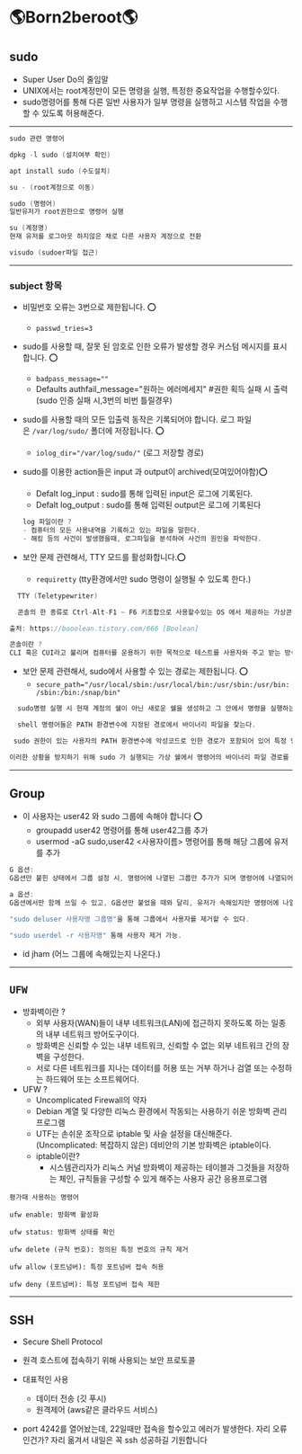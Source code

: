 # **🌎Born2beroot🌎**

## **sudo**

- Super User Do의 줄임말
- UNIX에서는 root계정만이 모든 명령을 실행, 특정한 중요작업을 수행할수있다.
- sudo명령어를 통해 다른 일반 사용자가 일부 명령을 실행하고 시스템 작업을 수행할 수 있도록 허용해준다.

---

```c
sudo 관련 명령어

dpkg -l sudo (설치여부 확인)

apt install sudo (수도설치)

su - (root계정으로 이동)

sudo (명령어)
일반유저가 root권한으로 명령어 실행

su (계정명)
현재 유저를 로그아웃 하지않은 채로 다른 사용자 계정으로 전환

visudo (sudoer파일 접근)

```

---

### subject 항목

- 비밀번호 오류는 3번으로 제한됩니다. ⭕️

  - `passwd_tries=3`

- sudo를 사용할 때, 잘못 된 암호로 인한 오류가 발생할 경우 커스텀 메시지를 표시합니다. ⭕️

  - `badpass_message=""`
  - Defaults authfail_message="원하는 에러메세지" #권한 획득 실패 시 출력 (sudo 인증 실패 시,3번의 비번 틀릴경우)

- sudo를 사용할 때의 모든 입출력 동작은 기록되어야 합니다. 로그 파일은 `/var/log/sudo/` 폴더에 저장됩니다. ⭕️
  - `iolog_dir="/var/log/sudo/"` (로그 저장할 경로)
- sudo를 이용한 action들은 input 과 output이 archived(모여있어야함)⭕️

  - Defalt log_input : sudo를 통해 입력된 input은 로그에 기록된다.
  - Defalt log_output : sudo를 통해 입력된 output은 로그에 기록된다

  ```c
  log 파일이란 ?
  - 컴퓨터의 모든 사용내역을 기록하고 있는 파일을 말한다.
  - 해킹 등의 사건이 발생했을때, 로그파일을 분석하여 사건의 원인을 파악한다.
  ```

- 보안 문제 관련해서, TTY 모드를 활성화합니다.⭕️
  - `requiretty` (tty환경에서만 sudo 명령이 실행될 수 있도록 한다.)

```c
  TTY (Teletypewriter)

  콘솔의 한 종류로 Ctrl-Alt-F1 ~ F6 키조합으로 사용할수있는 OS 에서 제공하는 가상콘솔 이다. 실제 물리적인 장치가 연결된것이 아니기 때문에 커널에서 터미널을 emulation 한다. TTY화면간 이동은 ALT+F1~F6이며 GUI환경 복귀는 ALT+F7이다.

출처: https://booolean.tistory.com/666 [Boolean]

콘솔이란 ?
CLI 혹은 CUI라고 불리며 컴퓨터를 운용하기 위한 목적으로 테스트를 사용자와 주고 받는 방식의 인터페이스를 말한다.

```

- 보안 문제 관련해서, sudo에서 사용할 수 있는 경로는 제한됩니다. ⭕️
  - `secure_path="/usr/local/sbin:/usr/local/bin:/usr/sbin:/usr/bin:/sbin:/bin:/snap/bin"`

```c
  sudo명령 실행 시 현재 계정의 쉘이 아닌 새로운 쉘을 생성하고 그 안에서 명령을 실행하는데, 이 때 명령을 찾을 경로를 나열한 환경변수인 PATH값이 secure_path

  shell 명령어들은 PATH 환경변수에 지정된 경로에서 바이너리 파일을 찾는다.

 sudo 권한이 있는 사용자의 PATH 환경변수에 악성코드로 인한 경로가 포함되어 있어 특정 명령 실행시 해당 경로에서 악성 파일이 실행될 경우 유저가 sudo를 통해 시스템 전반에 대한 권한을 부여받은 채 해당 명령을 실행한다면 시스템에 큰 문제가 생길 것이다.

이러한 상황을 방지하기 위해 sudo 가 실행되는 가상 쉘에서 명령어의 바이너리 파일 경로를 secure_path 로 제한하는 것이다.
```

---

## Group

- 이 사용자는 user42 와 sudo 그룹에 속해야 합니다 ⭕️
  - groupadd user42 명령어를 통해 user42그룹 추가
  - usermod -aG sudo,user42 <사용자이름> 명령어를 통해 해당 그룹에 유저를 추가

```c
G 옵션:
G옵션만 붙힌 상태에서 그룹 설정 시, 명령어에 나열된 그룹만 추가가 되며 명령어에 나열되어 있지 않지만 유저가 속해있는 그룹은 전부 탈퇴된다.

a 옵션:
G옵션에서만 함께 쓰일 수 있고, G옵션만 붙었을 때와 달리, 유저가 속해있지만 명령어에 나열되어있지 않는 그룹에 관하여 탈퇴처리 되지 않는다.

"sudo deluser 사용자명 그룹명"을 통해 그룹에서 사용자를 제거할 수 있다.

"sudo userdel -r 사용자명" 통해 사용자 제거 가능.
```

- id jham (어느 그룹에 속해있는지 나온다.)

---

## `UFW`

- 방화벽이란 ?
  - 외부 사용자(WAN)들이 내부 네트워크(LAN)에 접근하지 못하도록 하는 일종의 내부 네트워크 방어도구이다.
  - 방화벽은 신뢰할 수 있는 내부 네트워크, 신뢰할 수 없는 외부 네트워크 간의 장벽을 구성한다.
  - 서로 다른 네트워크를 지나는 데이터를 허용 또는 거부 하거나 검열 또는 수정하는 하드웨어 또는 소프트웨어다.
- UFW ?
  - Uncomplicated Firewall의 약자
  - Debian 계열 및 다양한 리눅스 환경에서 작동되는 사용하기 쉬운 방화벽 관리 프로그램
  - UTF는 손쉬운 조작으로 iptable 및 사슬 설정을 대신해준다.(Uncomplicated: 복잡하지 않은) 데비안의 기본 방화벽은 iptable이다.
  - iptable이란?
    - 시스템관리자가 리눅스 커널 방화벽이 제공하는 테이블과 그것들을 저장하는 체인, 규칙들을 구성할 수 있게 해주는 사용자 공간 응용프로그램

```
평가때 사용하는 명령어

ufw enable: 방화벽 활성화

ufw status: 방화벽 상태를 확인

ufw delete (규칙 번호): 정의된 특정 번호의 규칙 제거

ufw allow (포트넘버): 특정 포트넘버 접속 허용

ufw deny (포트넘버): 특정 포트넘버 접속 제한
```

---

## SSH

- Secure Shell Protocol
- 원격 호스트에 접속하기 위해 사용되는 보안 프로토콜
- 대표적인 사용

  - 데이터 전송 (깃 푸시)
  - 원격제어 (aws같은 클라우드 서비스)

- port 4242를 열어놨는데, 22일때만 접속을 할수있고 에러가 발생한다.
  자리 오류인건가? 자리 옮겨서 내일은 꼭 ssh 성공하길 기원합니다
